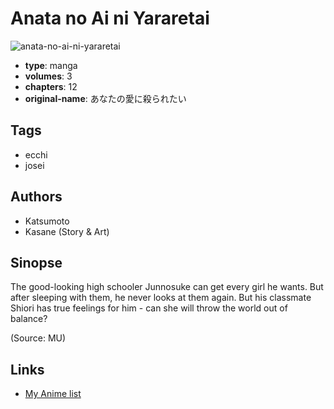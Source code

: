 # Anata no Ai ni Yararetai

![anata-no-ai-ni-yararetai](https://cdn.myanimelist.net/images/manga/3/45083.jpg)

-   **type**: manga
-   **volumes**: 3
-   **chapters**: 12
-   **original-name**: あなたの愛に殺られたい

## Tags

-   ecchi
-   josei

## Authors

-   Katsumoto
-   Kasane (Story & Art)

## Sinopse

The good-looking high schooler Junnosuke can get every girl he wants. But after sleeping with them, he never looks at them again. But his classmate Shiori has true feelings for him - can she will throw the world out of balance?

(Source: MU)

## Links

-   [My Anime list](https://myanimelist.net/manga/28053/Anata_no_Ai_ni_Yararetai)
